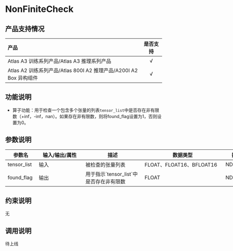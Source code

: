 # NonFiniteCheck

## 产品支持情况

| 产品                                                         | 是否支持 |
| :----------------------------------------------------------- | :------: |
| <term>Atlas A3 训练系列产品/Atlas A3 推理系列产品</term>     |    √     |
| <term>Atlas A2 训练系列产品/Atlas 800I A2 推理产品/A200I A2 Box 异构组件</term> |    √     |

## 功能说明

- 算子功能：用于检查一个包含多个张量的列表`tensor_list`中是否存在非有限数（+inf，-inf，nan）。如果存在非有限数，则将found_flag设置为1，否则设置为0。

## 参数说明

<table style="undefined;table-layout: fixed; width: 820px"><colgroup>
  <col style="width: 100px">
  <col style="width: 150px">
  <col style="width: 190px">
  <col style="width: 260px">
  <col style="width: 120px">
  </colgroup>
  <thead>
    <tr>
      <th>参数名</th>
      <th>输入/输出/属性</th>
      <th>描述</th>
      <th>数据类型</th>
      <th>数据格式</th>
    </tr></thead>
  <tbody>
    <tr>
      <td>tensor_list</td>
      <td>输入</td>
      <td>被检查的张量列表</td>
      <td>FLOAT、FLOAT16、BFLOAT16</td>
      <td>ND</td>
    </tr>
    <tr>
      <td>found_flag</td>
      <td>输出</td>
      <td>用于指示`tensor_list`中是否存在非有限数</td>
      <td>FLOAT</td>
      <td>ND</td>
    </tr>
  </tbody></table>

## 约束说明

无

## 调用说明

待上线


